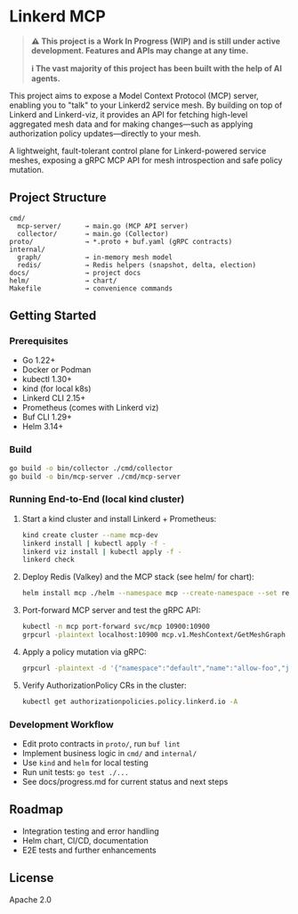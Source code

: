 # Linkerd MCP

> **⚠️ This project is a Work In Progress (WIP) and is still under active development. Features and APIs may change at any time.**
> 
> **ℹ️ The vast majority of this project has been built with the help of AI agents.**

This project aims to expose a Model Context Protocol (MCP) server, enabling you to "talk" to your Linkerd2 service mesh. By building on top of Linkerd and Linkerd-viz, it provides an API for fetching high-level aggregated mesh data and for making changes—such as applying authorization policy updates—directly to your mesh.

A lightweight, fault-tolerant control plane for Linkerd-powered service meshes, exposing a gRPC MCP API for mesh introspection and safe policy mutation.

## Project Structure

```
cmd/
  mcp-server/      → main.go (MCP API server)
  collector/       → main.go (Collector)
proto/             → *.proto + buf.yaml (gRPC contracts)
internal/
  graph/           → in-memory mesh model
  redis/           → Redis helpers (snapshot, delta, election)
docs/              → project docs
helm/              → chart/
Makefile           → convenience commands
```

## Getting Started

### Prerequisites

- Go 1.22+
- Docker or Podman
- kubectl 1.30+
- kind (for local k8s)
- Linkerd CLI 2.15+
- Prometheus (comes with Linkerd viz)
- Buf CLI 1.29+
- Helm 3.14+

### Build

```bash
go build -o bin/collector ./cmd/collector
go build -o bin/mcp-server ./cmd/mcp-server
```

### Running End-to-End (local kind cluster)

1. Start a kind cluster and install Linkerd + Prometheus:
   ```bash
   kind create cluster --name mcp-dev
   linkerd install | kubectl apply -f -
   linkerd viz install | kubectl apply -f -
   linkerd check
   ```

2. Deploy Redis (Valkey) and the MCP stack (see helm/ for chart):
   ```bash
   helm install mcp ./helm --namespace mcp --create-namespace --set redis.enabled=true
   ```

3. Port-forward MCP server and test the gRPC API:
   ```bash
   kubectl -n mcp port-forward svc/mcp 10900:10900
   grpcurl -plaintext localhost:10900 mcp.v1.MeshContext/GetMeshGraph
   ```

4. Apply a policy mutation via gRPC:
   ```bash
   grpcurl -plaintext -d '{"namespace":"default","name":"allow-foo","json_spec":"{\"foo\": \"bar\"}"}' localhost:10900 mcp.v1.MeshContext/ApplyAuthorizationPolicy
   ```

5. Verify AuthorizationPolicy CRs in the cluster:
   ```bash
   kubectl get authorizationpolicies.policy.linkerd.io -A
   ```

### Development Workflow

- Edit proto contracts in `proto/`, run `buf lint`
- Implement business logic in `cmd/` and `internal/`
- Use `kind` and `helm` for local testing
- Run unit tests: `go test ./...`
- See docs/progress.md for current status and next steps

## Roadmap

- Integration testing and error handling
- Helm chart, CI/CD, documentation
- E2E tests and further enhancements

## License

Apache 2.0
